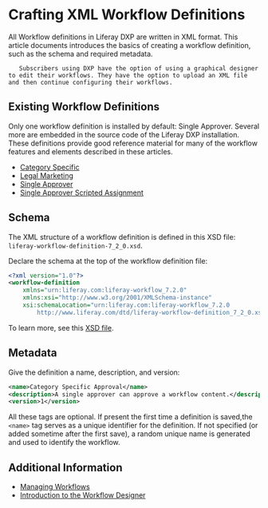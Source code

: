 # Crafting XML Workflow Definitions

All Workflow definitions in Liferay DXP are written in XML format. This article documents introduces the basics of creating a workflow definition, such as the schema and required metadata.

```tip::
   Subscribers using DXP have the option of using a graphical designer to edit their workflows. They have the option to upload an XML file and then continue configuring their workflows.
```

## Existing Workflow Definitions

Only one workflow definition is installed by default: Single Approver. Several more are embedded in the source code of the Liferay DXP installation. These definitions provide good reference material for many of the workflow features and elements described in these articles.

* [Category Specific](../user-guide/workflow-designer-overview/workflow-processes/category-specific-definition.xml)
* [Legal Marketing](../user-guide/workflow-designer-overview/workflow-processes/legal-marketing-definition.xml)
* [Single Approver](../user-guide/workflow-designer-overview/workflow-processes/single-approver-definition.xml)
* [Single Approver Scripted Assignment](../user-guide/workflow-designer-overview/workflow-processes/single-approver-definition-scripted-assignment.xml)

## Schema

The XML structure of a workflow definition is defined in this XSD file: `liferay-workflow-definition-7_2_0.xsd`.

Declare the schema at the top of the workflow definition file:

```xml
<?xml version="1.0"?>
<workflow-definition
    xmlns="urn:liferay.com:liferay-workflow_7.2.0"
    xmlns:xsi="http://www.w3.org/2001/XMLSchema-instance"
    xsi:schemaLocation="urn:liferay.com:liferay-workflow_7.2.0
        http://www.liferay.com/dtd/liferay-workflow-definition_7_2_0.xsd">
```

To learn more, see this [XSD file](https://www.liferay.com/dtd/liferay-workflow-definition_7_2_0.xsd).

## Metadata

Give the definition a name, description, and version:

```xml
<name>Category Specific Approval</name>
<description>A single approver can approve a workflow content.</description>
<version>1</version>
```

All these tags are optional. If present the first time a definition is saved,the `<name>` tag serves as a unique identifier for the definition. If not specified (or added sometime after the first save), a random unique name is generated and used to identify the workflow.

## Additional Information

* [Managing Workflows](../user-guide/managing-workflows.md)
* [Introduction to the Workflow Designer](../user-guide/workflow-designer-overview.md)
